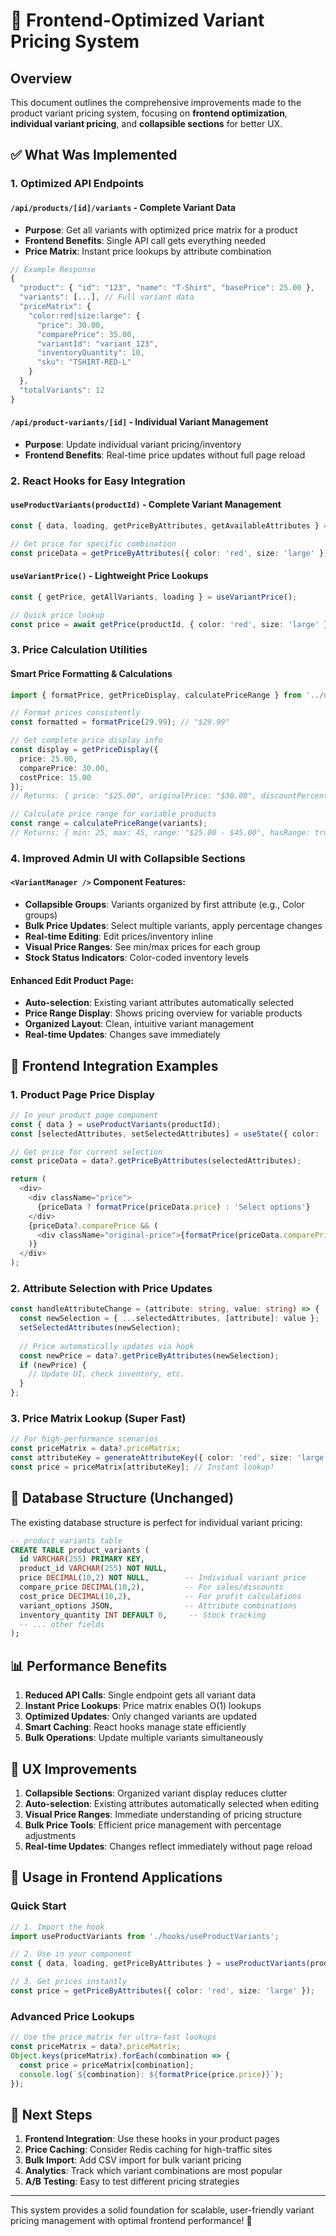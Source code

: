 # 🚀 Frontend-Optimized Variant Pricing System

## Overview

This document outlines the comprehensive improvements made to the product variant pricing system, focusing on **frontend optimization**, **individual variant pricing**, and **collapsible sections** for better UX.

## ✅ What Was Implemented

### 1. **Optimized API Endpoints**

#### `/api/products/[id]/variants` - Complete Variant Data
- **Purpose**: Get all variants with optimized price matrix for a product
- **Frontend Benefits**: Single API call gets everything needed
- **Price Matrix**: Instant price lookups by attribute combination

```typescript
// Example Response
{
  "product": { "id": "123", "name": "T-Shirt", "basePrice": 25.00 },
  "variants": [...], // Full variant data
  "priceMatrix": {
    "color:red|size:large": {
      "price": 30.00,
      "comparePrice": 35.00,
      "variantId": "variant_123",
      "inventoryQuantity": 10,
      "sku": "TSHIRT-RED-L"
    }
  },
  "totalVariants": 12
}
```

#### `/api/product-variants/[id]` - Individual Variant Management
- **Purpose**: Update individual variant pricing/inventory
- **Frontend Benefits**: Real-time price updates without full page reload

### 2. **React Hooks for Easy Integration**

#### `useProductVariants(productId)` - Complete Variant Management
```typescript
const { data, loading, getPriceByAttributes, getAvailableAttributes } = useProductVariants(productId);

// Get price for specific combination
const priceData = getPriceByAttributes({ color: 'red', size: 'large' });
```

#### `useVariantPrice()` - Lightweight Price Lookups
```typescript
const { getPrice, getAllVariants, loading } = useVariantPrice();

// Quick price lookup
const price = await getPrice(productId, { color: 'red', size: 'large' });
```

### 3. **Price Calculation Utilities**

#### Smart Price Formatting & Calculations
```typescript
import { formatPrice, getPriceDisplay, calculatePriceRange } from '../utils/priceUtils';

// Format prices consistently
const formatted = formatPrice(29.99); // "$29.99"

// Get complete price display info
const display = getPriceDisplay({
  price: 25.00,
  comparePrice: 30.00,
  costPrice: 15.00
});
// Returns: { price: "$25.00", originalPrice: "$30.00", discountPercentage: 17, isOnSale: true }

// Calculate price range for variable products
const range = calculatePriceRange(variants);
// Returns: { min: 25, max: 45, range: "$25.00 - $45.00", hasRange: true }
```

### 4. **Improved Admin UI with Collapsible Sections**

#### `<VariantManager />` Component Features:
- **Collapsible Groups**: Variants organized by first attribute (e.g., Color groups)
- **Bulk Price Updates**: Select multiple variants, apply percentage changes
- **Real-time Editing**: Edit prices/inventory inline
- **Visual Price Ranges**: See min/max prices for each group
- **Stock Status Indicators**: Color-coded inventory levels

#### Enhanced Edit Product Page:
- **Auto-selection**: Existing variant attributes automatically selected
- **Price Range Display**: Shows pricing overview for variable products  
- **Organized Layout**: Clean, intuitive variant management
- **Real-time Updates**: Changes save immediately

## 🎯 Frontend Integration Examples

### 1. **Product Page Price Display**
```typescript
// In your product page component
const { data } = useProductVariants(productId);
const [selectedAttributes, setSelectedAttributes] = useState({ color: 'red', size: 'large' });

// Get price for current selection
const priceData = data?.getPriceByAttributes(selectedAttributes);

return (
  <div>
    <div className="price">
      {priceData ? formatPrice(priceData.price) : 'Select options'}
    </div>
    {priceData?.comparePrice && (
      <div className="original-price">{formatPrice(priceData.comparePrice)}</div>
    )}
  </div>
);
```

### 2. **Attribute Selection with Price Updates**
```typescript
const handleAttributeChange = (attribute: string, value: string) => {
  const newSelection = { ...selectedAttributes, [attribute]: value };
  setSelectedAttributes(newSelection);
  
  // Price automatically updates via hook
  const newPrice = data?.getPriceByAttributes(newSelection);
  if (newPrice) {
    // Update UI, check inventory, etc.
  }
};
```

### 3. **Price Matrix Lookup (Super Fast)**
```typescript
// For high-performance scenarios
const priceMatrix = data?.priceMatrix;
const attributeKey = generateAttributeKey({ color: 'red', size: 'large' });
const price = priceMatrix[attributeKey]; // Instant lookup!
```

## 🔧 Database Structure (Unchanged)

The existing database structure is perfect for individual variant pricing:

```sql
-- product_variants table
CREATE TABLE product_variants (
  id VARCHAR(255) PRIMARY KEY,
  product_id VARCHAR(255) NOT NULL,
  price DECIMAL(10,2) NOT NULL,        -- Individual variant price
  compare_price DECIMAL(10,2),         -- For sales/discounts
  cost_price DECIMAL(10,2),            -- For profit calculations
  variant_options JSON,                -- Attribute combinations
  inventory_quantity INT DEFAULT 0,     -- Stock tracking
  -- ... other fields
);
```

## 📊 Performance Benefits

1. **Reduced API Calls**: Single endpoint gets all variant data
2. **Instant Price Lookups**: Price matrix enables O(1) lookups
3. **Optimized Updates**: Only changed variants are updated
4. **Smart Caching**: React hooks manage state efficiently
5. **Bulk Operations**: Update multiple variants simultaneously

## 🎨 UX Improvements

1. **Collapsible Sections**: Organized variant display reduces clutter
2. **Auto-selection**: Existing attributes automatically selected when editing
3. **Visual Price Ranges**: Immediate understanding of pricing structure
4. **Bulk Price Tools**: Efficient price management with percentage adjustments
5. **Real-time Updates**: Changes reflect immediately without page reload

## 🚀 Usage in Frontend Applications

### Quick Start
```typescript
// 1. Import the hook
import useProductVariants from './hooks/useProductVariants';

// 2. Use in your component
const { data, loading, getPriceByAttributes } = useProductVariants(productId);

// 3. Get prices instantly
const price = getPriceByAttributes({ color: 'red', size: 'large' });
```

### Advanced Price Lookups
```typescript
// Use the price matrix for ultra-fast lookups
const priceMatrix = data?.priceMatrix;
Object.keys(priceMatrix).forEach(combination => {
  const price = priceMatrix[combination];
  console.log(`${combination}: ${formatPrice(price.price)}`);
});
```

## 🎯 Next Steps

1. **Frontend Integration**: Use these hooks in your product pages
2. **Price Caching**: Consider Redis caching for high-traffic sites
3. **Bulk Import**: Add CSV import for bulk variant pricing
4. **Analytics**: Track which variant combinations are most popular
5. **A/B Testing**: Easy to test different pricing strategies

---

This system provides a solid foundation for scalable, user-friendly variant pricing management with optimal frontend performance! 🎉 